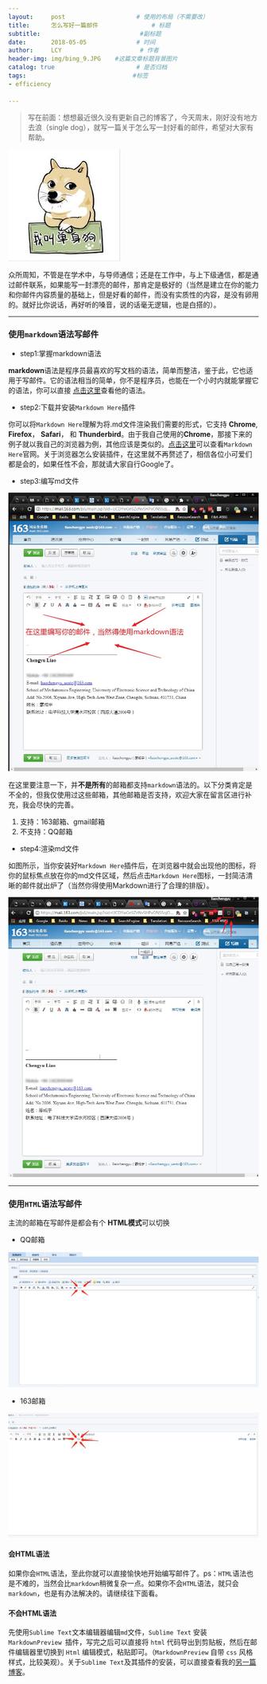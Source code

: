 ```yaml
---
layout:     post                    # 使用的布局（不需要改）
title:      怎么写好一篇邮件               # 标题 
subtitle:                            #副标题
date:       2018-05-05              # 时间
author:     LCY                      # 作者
header-img: img/bing_9.JPG    #这篇文章标题背景图片
catalog: true                       # 是否归档
tags:                              #标签
- efficiency

---
```


> 写在前面：想想最近很久没有更新自己的博客了，今天周末，刚好没有地方去浪（single dog），就写一篇关于怎么写一封好看的邮件，希望对大家有帮助。


![](https://raw.githubusercontent.com/liaochengyu/liaochengyu.github.io/master/img/single_dog.jpg)


众所周知，不管是在学术中，与导师通信；还是在工作中，与上下级通信，都是通过邮件联系，如果能写一封漂亮的邮件，那肯定是极好的（当然是建立在你的能力和你邮件内容质量的基础上，但是好看的邮件，而没有实质性的内容，是没有卵用的。就好比你说话，再好听的嗓音，说的话毫无逻辑，也是白搭的）。

----------------

### 使用`markdown`语法写邮件

* step1:掌握markdown语法

**markdown**语法是程序员最喜欢的写文档的语法，简单而整洁，鉴于此，它也适用于写邮件。它的语法相当的简单，你不是程序员，也能在一个小时内就能掌握它的语法，你可以直接 [点击这里](http://xianbai.me/learn-md/index.html)查看他的语法。

* step2:下载并安装`Markdown Here`插件

你可以将`Markdown Here`理解为将.md文件渲染我们需要的形式，它支持 **Chrome**, **Firefox**， **Safari**， 和 **Thunderbird**。由于我自己使用的**Chrome**，那接下来的例子就以我自己的浏览器为例，其他应该是类似的。[点击这里](https://markdown-here.com/)可以查看`Markdown Here`官网。关于浏览器怎么安装插件，在这里就不再赘述了，相信各位小可爱们都是会的，如果任性不会，那就请大家自行Google了。

* step3:编写md文件

![](https://raw.githubusercontent.com/liaochengyu/liaochengyu.github.io/master/img/Snipaste_2018-05-05_10-52-38.jpg)

在这里要注意一下，并**不是所有**的邮箱都支持`markdown`语法的。以下分类肯定是不全的，但我仅使用过这些邮箱，其他邮箱是否支持，欢迎大家在留言区进行补充，我会尽快的完善。
1. 支持：163邮箱、gmail邮箱
2. 不支持：QQ邮箱

* step4:渲染md文件

如图所示，当你安装好`Markdown Here`插件后，在浏览器中就会出现他的图标，将你的鼠标焦点放在你的md文件区域，然后点击`Markdown Here`图标，一封简洁清晰的邮件就出炉了（当然你得使用Markdown进行了合理的排版）。

![](https://raw.githubusercontent.com/liaochengyu/liaochengyu.github.io/master/img/Snipaste_2018-05-05_11-00-12.jpg)


---------
### 使用`HTML`语法写邮件
主流的邮箱在写邮件是都会有个 **HTML模式**可以切换

* QQ邮箱

![](https://raw.githubusercontent.com/liaochengyu/liaochengyu.github.io/master/img/qq.jpg)

* 163邮箱

![](https://raw.githubusercontent.com/liaochengyu/liaochengyu.github.io/master/img/163.jpg)


#### 会HTML语法
如果你会`HTML`语法，至此你就可以直接愉快地开始编写邮件了。ps：`HTML`语法也是不难的，当然会比`markdown`稍微复杂一点。如果你不会`HTML`语法，就只会`markdown`，也是有办法解决的。请继续往下面看。

#### 不会HTML语法
先使用`Sublime Text`文本编辑器编辑`md`文件，`Sublime Text` 安装 `MarkdownPreview `插件，写完之后可以直接将 `html` 代码导出到剪贴板，然后在邮件编辑器里切换到 `Html` 编辑模式，粘贴即可。（`MarkdownPreview` 自带 `css` 风格样式，比较美观）。关于`Sublime Text`及其插件的安装，可以直接查看我的[另一篇博客](https://liaochengyu.github.io/2018/04/01/Markdown-&-Sublime-Text-3/)。

